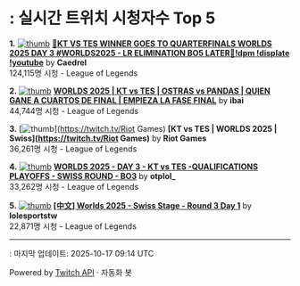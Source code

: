 # : 실시간 트위치 시청자수 Top 5

**1.** [![thumb](https://static-cdn.jtvnw.net/previews-ttv/live_user_caedrel-320x180.jpg)](https://twitch.tv/Caedrel)
**[🔴KT VS TES WINNER GOES TO QUARTERFINALS WORLDS 2025 DAY 3 #WORLDS2025 - LR ELIMINATION BO5 LATER🔴!dpm !displate !youtube](https://twitch.tv/Caedrel)** by **Caedrel**<br>124,115명 시청  - League of Legends

**2.** [![thumb](https://static-cdn.jtvnw.net/previews-ttv/live_user_ibai-320x180.jpg)](https://twitch.tv/ibai)
**[WORLDS 2025 | KT vs TES | OSTRAS vs PANDAS | QUIEN GANE A CUARTOS DE FINAL | EMPIEZA LA FASE FINAL](https://twitch.tv/ibai)** by **ibai**<br>44,744명 시청  - League of Legends

**3.** [![thumb](https://static-cdn.jtvnw.net/previews-ttv/live_user_riotgames-320x180.jpg)](https://twitch.tv/Riot Games)
**[KT vs TES | WORLDS 2025 | Swiss](https://twitch.tv/Riot Games)** by **Riot Games**<br>36,261명 시청  - League of Legends

**4.** [![thumb](https://static-cdn.jtvnw.net/previews-ttv/live_user_otplol_-320x180.jpg)](https://twitch.tv/otplol_)
**[WORLDS 2025 - DAY 3 - KT vs TES -QUALIFICATIONS PLAYOFFS - SWISS ROUND - BO3](https://twitch.tv/otplol_)** by **otplol_**<br>33,262명 시청  - League of Legends

**5.** [![thumb](https://static-cdn.jtvnw.net/previews-ttv/live_user_lolesportstw-320x180.jpg)](https://twitch.tv/lolesportstw)
**[[中文] Worlds 2025 - Swiss Stage - Round 3 Day 1](https://twitch.tv/lolesportstw)** by **lolesportstw**<br>22,871명 시청  - League of Legends


---
: 마지막 업데이트: 2025-10-17 09:14 UTC

Powered by [Twitch API](https://dev.twitch.tv/docs/api/reference) · 자동화 봇